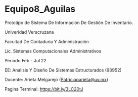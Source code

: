 # Equipo8_Aguilas
Prototipo de Sistema De Información De Gestión De Inventario.

Univeridad Veracruzana

Facultad De Contaduria Y Administración

Lic. Sistemas Computacionales Administrativos

Periodo Feb - Jul 22

EE: Analisis Y Diseño De Sistemas Estructurados (93952)

Docente: Arieta Melgarejo (Patriciaparieta@uv.mx)

Pagina Terminal: https://bit.ly/3LC20tJ 


